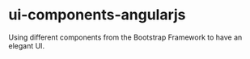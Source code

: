 # ui-components-angularjs
Using different components from the Bootstrap Framework to have an elegant UI.
